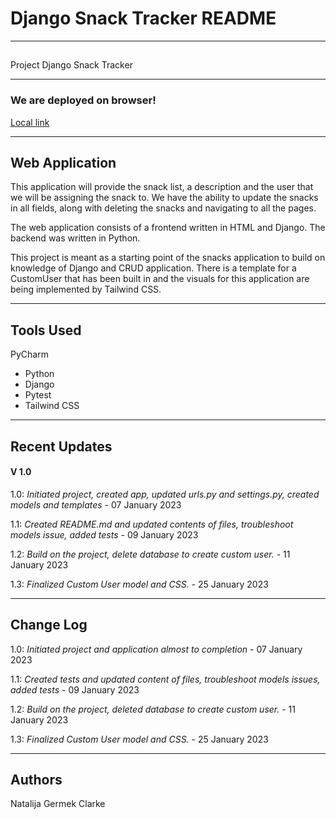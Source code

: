 # Django Snack Tracker README

---
##
Project Django Snack Tracker

---
### We are deployed on browser!

[Local link](http://127.0.0.1/)

---
## Web Application

This application will provide the snack list, a description and the user that we will be assigning the snack to. We have
the ability to update the snacks in all fields, along with deleting the snacks and navigating to all the pages. 

The web application consists of a frontend written in HTML and Django. The backend was written in Python.

This project is meant as a starting point of the snacks application to build on knowledge of Django and CRUD application.
There is a template for a CustomUser that has been built in and the visuals for this application are being implemented 
by Tailwind CSS.

---

## Tools Used
PyCharm

- Python
- Django
- Pytest
- Tailwind CSS

---

## Recent Updates

#### V 1.0

1.0: *Initiated project, created app, updated urls.py and settings.py, created models and templates* - 07 January 2023

1.1: *Created README.md and updated contents of files, troubleshoot models issue, added tests* - 09 January 2023

1.2: *Build on the project, delete database to create custom user.* - 11 January 2023

1.3: *Finalized Custom User model and CSS.* - 25 January 2023

---

## Change Log

1.0: *Initiated project and application almost to completion* - 07 January 2023

1.1: *Created tests and updated content of files, troubleshoot models issues, added tests* - 09 January 2023

1.2: *Build on the project, deleted database to create custom user.* - 11 January 2023

1.3: *Finalized Custom User model and CSS.* - 25 January 2023

---

## Authors
Natalija Germek Clarke